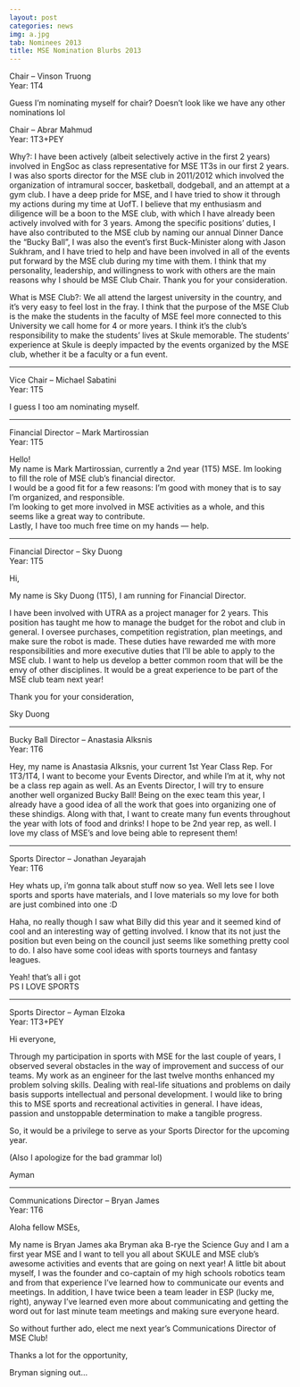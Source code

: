 ```yaml
---
layout: post
categories: news
img: a.jpg
tab: Nominees 2013 
title: MSE Nomination Blurbs 2013 
---
```

  
Chair – Vinson Truong  
Year: 1T4  
  
Guess I’m nominating myself for chair? Doesn’t look like we have any other nominations lol  
  
<!-- more -->  
  
Chair – Abrar Mahmud  
Year: 1T3+PEY  
  
Why?: I have been actively (albeit selectively active in the first 2 years) involved in EngSoc as class representative for MSE 1T3s in our first 2 years. I was also sports director for the MSE club in 2011/2012 which involved the organization of intramural soccer, basketball, dodgeball, and an attempt at a gym club. I have a deep pride for MSE, and I have tried to show it through my actions during my time at UofT. I believe that my enthusiasm and diligence will be a boon to the MSE club, with which I have already been actively involved with for 3 years. Among the specific positions’ duties, I have also contributed to the MSE club by naming our annual Dinner Dance the “Bucky Ball”, I was also the event’s first Buck-Minister along with Jason Sukhram, and I have tried to help and have been involved in all of the events put forward by the MSE club during my time with them. I think that my personality, leadership, and willingness to work with others are the main reasons why I should be MSE Club Chair. Thank you for your consideration.  
  
What is MSE Club?: We all attend the largest university in the country, and it’s very easy to feel lost in the fray. I think that the purpose of the MSE Club is the make the students in the faculty of MSE feel more connected to this University we call home for 4 or more years. I think it’s the club’s responsibility to make the students’ lives at Skule memorable. The students’ experience at Skule is deeply impacted by the events organized by the MSE club, whether it be a faculty or a fun event.  
_______________________________  
Vice Chair – Michael Sabatini  
Year: 1T5  
  
I guess I too am nominating myself.  
___________________________  
Financial Director – Mark Martirossian  
Year: 1T5  
  
Hello!  
My name is Mark Martirossian, currently a 2nd year (1T5) MSE. Im looking to fill the role of MSE club’s financial director.  
I would be a good fit for a few reasons: I’m good with money that is to say I’m organized, and responsible.  
I’m looking to get more involved in MSE activities as a whole, and this seems like a great way to contribute.  
Lastly, I have too much free time on my hands — help.  
___________________________  
Financial Director – Sky Duong  
Year: 1T5  
  
Hi,  
  
My name is Sky Duong (1T5), I am running for Financial Director.  
  
I have been involved with UTRA as a project manager for 2 years. This position has taught me how to manage the budget for the robot and club in general. I oversee purchases, competition registration, plan meetings, and make sure the robot is made. These duties have rewarded me with more responsibilities and more executive duties that I’ll be able to apply to the MSE club. I want to help us develop a better common room that will be the envy of other disciplines. It would be a great experience to be part of the MSE club team next year!  
  
Thank you for your consideration,  
  
Sky Duong  
___________________________________  
Bucky Ball Director – Anastasia Alksnis  
Year: 1T6  
  
Hey, my name is Anastasia Alksnis, your current 1st Year Class Rep. For 1T3/1T4, I want to become your Events Director, and while I’m at it, why not be a class rep again as well. As an Events Director, I will try to ensure another well organized Bucky Ball! Being on the exec team this year, I already have a good idea of all the work that goes into organizing one of these shindigs. Along with that, I want to create many fun events throughout the year with lots of food and drinks! I hope to be 2nd year rep, as well. I love my class of MSE’s and love being able to represent them!  
_____________________________  
Sports Director – Jonathan Jeyarajah  
Year: 1T6  
  
Hey whats up, i’m gonna talk about stuff now so yea. Well lets see I love sports and sports have materials, and I love materials so my love for both are just combined into one :D  
  
Haha, no really though I saw what Billy did this year and it seemed kind of cool and an interesting way of getting involved. I know that its not just the position but even being on the council just seems like something pretty cool to do. I also have some cool ideas with sports tourneys and fantasy leagues.  
  
Yeah! that’s all i got  
PS I LOVE SPORTS  
_____________________________  
Sports Director – Ayman Elzoka  
Year: 1T3+PEY  
  
Hi everyone,  
  
Through my participation in sports with MSE for the last couple of years, I observed several obstacles in the way of improvement and success of our teams. My work as an engineer for the last twelve months enhanced my problem solving skills. Dealing with real-life situations and problems on daily basis supports intellectual and personal development. I would like to bring this to MSE sports and recreational activities in general. I have ideas, passion and unstoppable determination to make a tangible progress.  
  
So, it would be a privilege to serve as your Sports Director for the upcoming year.  
  
(Also I apologize for the bad grammar lol)  
  
Ayman  
  
_____________________________  
Communications Director – Bryan James  
Year: 1T6  
  
Aloha fellow MSEs,  
  
My name is Bryan James aka Bryman aka B-rye the Science Guy and I am a first year MSE and I want to tell you all about SKULE and MSE club’s awesome activities and events that are going on next year! A little bit about myself, I was the founder and co-captain of my high schools robotics team and from that experience I’ve learned how to communicate our events and meetings. In addition, I have twice been a team leader in ESP (lucky me, right), anyway I’ve learned even more about communicating and getting the word out for last minute team meetings and making sure everyone heard.  
  
So without further ado, elect me next year’s Communications Director of MSE Club!  
  
Thanks a lot for the opportunity,  
  
Bryman signing out…